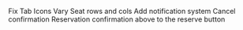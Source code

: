 Fix Tab Icons
Vary Seat rows and cols
Add notification system
Cancel confirmation
Reservation confirmation above to the reserve button